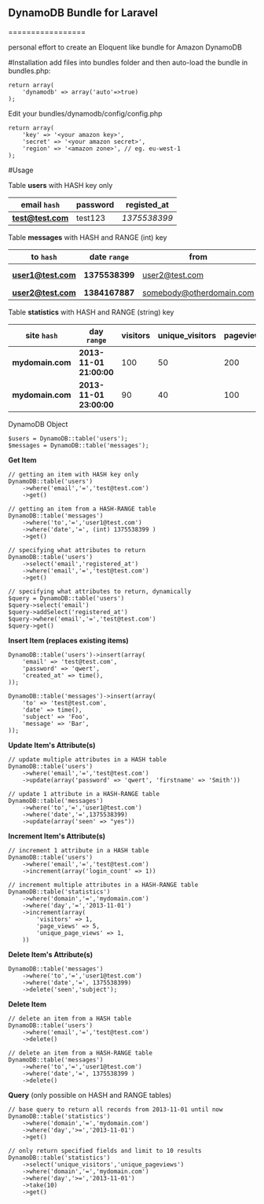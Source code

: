 ## DynamoDB Bundle for Laravel
=================

personal effort to create an Eloquent like bundle for Amazon DynamoDB

#Installation
add files into bundles folder and then auto-load the bundle in bundles.php:

	return array(
		'dynamodb' => array('auto'=>true)
	);
  
Edit your bundles/dynamodb/config/config.php

	return array(
		'key' => '<your amazon key>',
		'secret' => '<your amazon secret>',
		'region' => '<amazon zone>', // eg. eu-west-1
	);
  
#Usage



Table **users** with HASH key only 

email `hash` | password | registed_at
--- | --- | ---
**test@test.com** | test123 | *1375538399*


Table **messages** with HASH and RANGE (int) key

to `hash` | date `range` | from | subject | message_body 
--- | --- | --- | --- | ---
**user1@test.com** | **1375538399** | user2@test.com | Hello User1 | Goodbye User1
**user2@test.com** | **1384167887** | somebody@otherdomain.com | Foo | Bar


Table **statistics** with HASH and RANGE (string) key

site `hash` | day `range` | visitors | unique_visitors | pageviews | unique_pageviews
--- | --- | --- | --- | --- | ---
**mydomain.com** | **2013-11-01 21:00:00** | 100 | 50 | 200 | 150
**mydomain.com** | **2013-11-01 23:00:00** | 90 | 40 | 100 | 95



DynamoDB Object

	$users = DynamoDB::table('users');
	$messages = DynamoDB::table('messages');

**Get Item**
	

	// getting an item with HASH key only
	DynamoDB::table('users')
		->where('email','=','test@test.com')
		->get()

	// getting an item from a HASH-RANGE table
	DynamoDB::table('messages')
		->where('to','=','user1@test.com')
		->where('date','=', (int) 1375538399 )
		->get()

	// specifying what attributes to return
	DynamoDB::table('users')
		->select('email','registered_at')
		->where('email','=','test@test.com')
		->get()

	// specifying what attributes to return, dynamically
	$query = DynamoDB::table('users')
	$query->select('email')
	$query->addSelect('registered_at')
	$query->where('email','=','test@test.com')
	$query->get()

**Insert Item (replaces existing items)**

	DynamoDB::table('users')->insert(array(
		'email' => 'test@test.com',
		'password' => 'qwert',
		'created_at' => time(),
	));
	
	DynamoDB::table('messages')->insert(array(
		'to' => 'test@test.com',
		'date' => time(),
		'subject' => 'Foo',
		'message' => 'Bar',
	));


**Update Item's Attribute(s)**

	// update multiple attributes in a HASH table
	DynamoDB::table('users')
		->where('email','=','test@test.com')
		->update(array('password' => 'qwert', 'firstname' => 'Smith'))
	
	// update 1 attribute in a HASH-RANGE table
	DynamoDB::table('messages')
		->where('to','=','user1@test.com')
		->where('date','=',1375538399)
		->update(array('seen' => "yes"))


**Increment Item's Attribute(s)**

	// increment 1 attribute in a HASH table 
	DynamoDB::table('users')
		->where('email','=','test@test.com')
		->increment(array('login_count' => 1))
		
	// increment multiple attributes in a HASH-RANGE table
	DynamoDB::table('statistics')
		->where('domain','=','mydomain.com')
		->where('day','=','2013-11-01')
		->increment(array(
			'visitors' => 1,
			'page_views' => 5,
			'unique_page_views' => 1,
		))

**Delete Item's Attribute(s)**

	DynamoDB::table('messages')
		->where('to','=','user1@test.com')
		->where('date','=', 1375538399)
		->delete('seen','subject');
	
**Delete Item**

	// delete an item from a HASH table
	DynamoDB::table('users')
		->where('email','=','test@test.com')
		->delete()
	
	// delete an item from a HASH-RANGE table
	DynamoDB::table('messages')
		->where('to','=','user1@test.com')
		->where('date','=', 1375538399 )
		->delete()

**Query** (only possible on HASH and RANGE tables)

	// base query to return all records from 2013-11-01 until now
	DynamoDB::table('statistics')
		->where('domain','=','mydomain.com')
		->where('day','>=','2013-11-01')
		->get()

	// only return specified fields and limit to 10 results
	DynamoDB::table('statistics')
		->select('unique_visitors','unique_pageviews')
		->where('domain','=','mydomain.com')
		->where('day','>=','2013-11-01')
		->take(10)
		->get()
	
	
